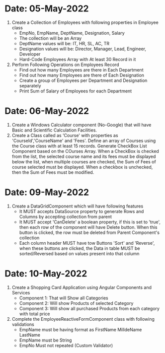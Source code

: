 # Date: 05-May-2022
1. Create a Collection of Employees with following properties in Employee class
    - EmpNo, EmpName, DeptName, Designation, Salary
    - The collection will be an Array<Employee> 
    - DeptName values will be: IT, HR, SL, AC, TR
    - Designation values will be: Director, Manager, Lead, Engineer, Developer
    - Hard-Code Employees Array with At least 30 Record in it
2. Perform Following Operations on Employees Record
    - Find out how many Employees are there in Each Department
    - Find out how many Employees are there of Each Designation
    - Create a group of Employees per Department and Designation separately
    - Print Sum of Salary of Employees for each Department          

# Date: 06-May-2022

1. Create a Windows Calculator component (No-Google) that will have Basic and Scientific Calculation Facilities.
2. Create a Class called as 'Course' with properties as 'CourseId','CourseName' and 'Fees'. Define an array of Courses using the Course class with at least 15 records. Generate CheckBox List Component based on the COurses Array. When a CheckBox is checked from the list, the selected course name and its fees must be displayed below the list, when multiple courses are checked, the Sum of Fees of course selected must be displayed. When a checkbox is unchecked, then the Sum of Fees must be modified.    

# Date: 09-May-2022

1. Create a DataGridComponent which will have following features
    - It MUST accepts DataSource property to generate Rows and Columns by accepting collection from parent
    - It MUST accept 'CanDelete' a boolean property, if this is set to 'true', then each row of the component will have Delete button. When this button is clicked, the row must be deleted from Parent Component's collection 
    - Each column header MUST have tow Buttons 'Sort' and 'Reverse', when these buttons are clicked, the Data in table MUST be sorted/Reversed based on values present into that column

# Date: 10-May-2022

1. Create a Shopping Card Application using Angular Components and Services
    - Component 1: That will Show all Categories
    - Component 2: Will show Products of selected Category
    - Component 3: Will show all purchased Products from each category with total price  
2. Complete the EmployeeReactiveFormComponent class with following validations
    - EmpName must be having format as FirstName MilldeName LastName
    - EmpName must be String
    - EmpNo Must not repeated (Custom Validator)